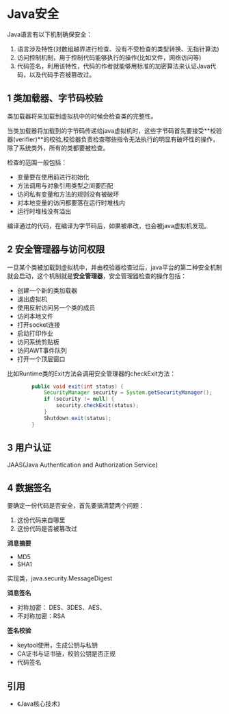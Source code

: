 # Java安全

Java语言有以下机制确保安全：

1. 语言涉及特性(对数组越界进行检查、没有不受检查的类型转换、无指针算法)
2. 访问控制机制，用于控制代码能够执行的操作(比如文件，网络访问等)
3. 代码签名，利用该特性，代码的作者就能够用标准的加密算法来认证Java代码，以及代码手否被篡改过。

## 1 类加载器、字节码校验

类加载器将来加载到虚拟机中的时候会检查类的完整性。

当类加载器将加载到的字节码传递给java虚拟机时，这些字节码首先要接受**校验器(verifier)**的校验,校验器负责检查哪些指令无法执行的明显有破坏性的操作，除了系统类外，所有的类都要被检查。

检查的范围一般包括：

- 变量要在使用前进行初始化
- 方法调用与对象引用类型之间要匹配
- 访问私有变量和方法的规则没有被破坏
- 对本地变量的访问都要落在运行时堆栈内
- 运行时堆栈没有溢出

编译通过的代码，在编译为字节码后，如果被串改，也会被java虚拟机发现。


## 2 安全管理器与访问权限

一旦某个类被加载到虚拟机中，并由校验器检查过后，java平台的第二种安全机制就会启动，这个机制就是**安全管理器**，安全管理器检查的操作包括：

- 创建一个新的类加载器
- 退出虚拟机
- 使用反射访问另一个类的成员
- 访问本地文件
- 打开socket连接
- 启动打印作业
- 访问系统剪贴板
- 访问AWT事件队列
- 打开一个顶层窗口


比如Runtime类的Exit方法会调用安全管理器的checkExit方法：

```java
        public void exit(int status) {
            SecurityManager security = System.getSecurityManager();
            if (security != null) {
                security.checkExit(status);
            }
            Shutdown.exit(status);
        }
```

## 3 用户认证

JAAS(Java Authentication and Authorization Service)


## 4 数据签名

要确定一份代码是否安全，首先要搞清楚两个问题：

1. 这份代码来自哪里
2. 这份代码是否被篡改过


**消息摘要**

- MD5
- SHA1

实现类，java.security.MessageDigest


**消息签名**

- 对称加密： DES、3DES、AES、
- 不对称加密：RSA

**签名校验**

- keytool使用，生成公钥与私钥
- CA证书与证书链，校验公钥是否正规
- 代码签名

## 引用

- 《Java核心技术》